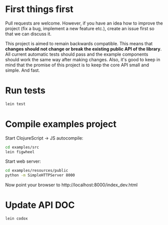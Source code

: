 # First things first

Pull requests are welcome. However, if you have an idea how to improve the project (fix a bug, implement a new feature etc.), create an issue first so that we can discuss it.

This project is aimed to remain backwards compatible. This means that **changes should not change or break the existing public API of the library**. All current automatic tests should pass and the example components should work the same way after making changes. Also, it's good to keep in mind that the promise of this project is to keep the core API small and simple. And fast.

# Run tests

```bash
lein test
```

# Compile examples project

Start ClojureScript -> JS autocompile:

```bash
cd examples/src
lein figwheel
```

Start web server:

```bash
cd examples/resources/public
python -m SimpleHTTPServer 8000
```

Now point your browser to http://localhost:8000/index_dev.html

# Update API DOC

```bash
lein codox
```
